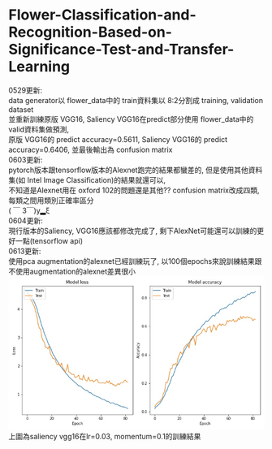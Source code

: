 # Flower-Classification-and-Recognition-Based-on-Significance-Test-and-Transfer-Learning
0529更新:<br>
  data generator以 flower_data中的 train資料集以 8:2分割成 training, validation dataset<br>
  並重新訓練原版 VGG16, Saliency VGG16在predict部分使用 flower_data中的 valid資料集做預測,<br>
  原版 VGG16的 predict accuracy=0.5611, Saliency VGG16的 predict accuracy=0.6406, 並最後輸出為 confusion matrix<br>
0603更新:<br>
  pytorch版本跟tensorflow版本的Alexnet跑完的結果都蠻差的, 但是使用其他資料集(如 Intel Image Classification)的結果就還可以,<br>
  不知道是Alexnet用在 oxford 102的問題還是其他?? confusion matrix改成四類, 每類之間用類別正確率區分<br>
  ( ￣ 3￣)y▂ξ<br>
0604更新:<br>
  現行版本的Saliency, VGG16應該都修改完成了, 剩下AlexNet可能還可以訓練的更好一點(tensorflow api)<br>
0613更新:<br>
  使用pca augmentation的alexnet已經訓練玩了, 以100個epochs來說訓練結果跟不使用augmentation的alexnet差異很小<br>
  ![image](https://github.com/404nt/Flower-Classification-and-Recognition-Based-on-Significance-Test-and-Transfer-Learning/blob/main/saliency_vgg16_hitroy_lr31.jpg)
  上圖為saliency vgg16在lr=0.03, momentum=0.1的訓練結果<br>
  
